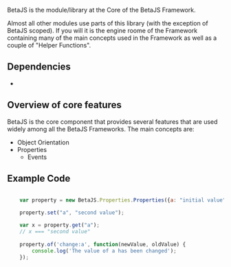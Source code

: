 
BetaJS is the module/library at the Core of the BetaJS Framework.

Almost all other modules use parts of this library (with the exception of BetaJS scoped).
If you will it is the engine roome of the Framework containing many
of the main concepts used in the Framework as well as a couple of "Helper Functions".


## Dependencies

-

## Overview of core features

BetaJS is the core component that provides several features that are used widely among all the BetaJS Frameworks.
The main concepts are:
 - Object Orientation
 - Properties
 	- Events

## Example Code

```js

	var property = new BetaJS.Properties.Properties({a: "initial value"});

	property.set("a", "second value");

	var x = property.get("a");
	// x === "second value"
	
	property.of('change:a', function(newValue, oldValue) {
		console.log('The value of a has been changed');
	});

```

